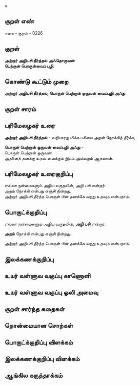 உ

## குறள் எண் 

ஈகை - குறள் - 0226  

## குறள் 

**அற்றார் அழிபசி தீர்த்தல் அஃதொருவன்  
பெற்றான் பொருள்வைப் புழி.** 

## கொண்டு கூட்டும் முறை

**அற்றார் அழிபசி தீர்த்தல், பொருள் பெற்றான் ஒருவன் வைப்புழி அஃது**

## குறள் சாரம் 


## பரிமேலழகர் உரை

**அற்றார் அழிபசி தீர்த்தல்** - வறியாரது மிக்க பசியை அறன் நோக்கித் தீர்க்க,  

**பொருள் பெற்றான் ஒருவன் வைப்புழி அஃது** -  
பொருள் பெற்றான் ஒருவன்  
அதனைத் தனக்கு உதவ வைக்கும் இடம் அவ்வறம் ஆகலான். 

## பரிமேலழகர் உரைகுறிப்பு   

எல்லா நன்மைகளும் அழிய வருதலின், அழி பசி என்றார்.  
அறம் நோக்கி என்பது எஞ்சி நின்றது.  
அற்றார் அழிபசி தீர்த்த பொருள் பின் தனக்கே வந்து உதவும் என்பதாம்.  

## பொருட்க்குறிப்பு 

எல்லா நன்மைகளும் அழிய வருதலின், **அழி பசி** என்றார்.  

**அறம்** நோக்கி என்பது எஞ்சி நின்றது.  

அற்றார் அழிபசி தீர்த்த பொருள் பின் தனக்கே வந்து உதவும் என்பதாம்.  

## இலக்கணக்குறிப்பு  


## உயர் வள்ளுவ வகுப்பு காணொளி


## உயர் வள்ளுவ வகுப்பு ஒலி அமைவு 

 
## குறள் சார்ந்த கதைகள் 


## தொன்மையான சொற்கள்


## பொருட்க்குறிப்பு விளக்கம்


## இலக்கணக்குறிப்பு விளக்கம்


## ஆங்கில கருத்தாக்கம் 


